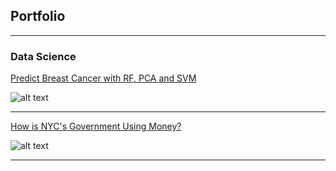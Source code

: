 ## Portfolio

---

### Data Science

[Predict Breast Cancer with RF, PCA and SVM](/https://github.com/chriskhanhtran/predict-breast-cancer-with-rf-pca-svm/blob/master/Predict%20Breast%20Cancer%20with%20Random%20Forest%2C%20PCA%20and%20SVM.ipynb)

![alt text](https://raw.githubusercontent.com/chriskhanhtran/chriskhanhtran.github.io/master/images/breast_cancer.png "Predict Breast Cancer")

---
[How is NYC's Government Using Money?](/pdf/bac2018.pdf)

![alt text](https://raw.githubusercontent.com/chriskhanhtran/chriskhanhtran.github.io/master/images/bac2018.JPG "BAC-2018")

---
